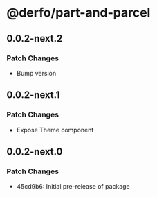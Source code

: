 # @derfo/part-and-parcel

## 0.0.2-next.2

### Patch Changes

- Bump version

## 0.0.2-next.1

### Patch Changes

- Expose Theme component

## 0.0.2-next.0

### Patch Changes

- 45cd9b6: Initial pre-release of package
